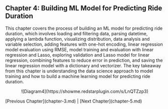 ## Chapter 4: Building ML Model for Predicting Ride Duration

This chapter covers the process of building an ML model for predicting ride duration, which involves loading and filtering data, parsing datetime, applying a lambda function, visualizing distribution, data analysis and variable selection, adding features with one-hot encoding, linear regression model evaluation using RMSE, model training and evaluation with linear regression and Lasso, exploring validation and Lasso model for linear regression, combining features to reduce error in prediction, and saving the linear regression model with a dictionary and vectorizer. The key takeaway from this chapter is understanding the data science approach to model training and how to build a machine learning model for predicting ride duration.
<p align="center">
![Diagram4](https://showme.redstarplugin.com/s/LnQTZzp3)
</p>
[Previous Chapter](chapter-3.md) | [Next Chapter](chapter-5.md)